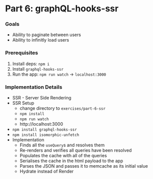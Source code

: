 # Part 6: graphQL-hooks-ssr

### Goals

- Ability to paginate between users
- Ability to infinitly load users

### Prerequisites

1. Install deps: `npm i`
2. Install `graphql-hooks-ssr`
3. Run the app: `npm run watch` -> `localhost:3000`

### Implementation Details

- SSR - Server Side Rendering
- SSR Setup
  - change directory to `exercises/part-6-ssr`
  - `npm install`
  - `npm run watch`
  - http://localhost:3000
- `npm install graphql-hooks-ssr`
- `npm install isomorphic-unfetch`
- Implementation
  - Finds all the `useQuery`s and resolves them
  - Re-renders and verifies all queries have been resolved
  - Populates the cache with all of the queries
  - Serialises the cache in the html payload to the app
  - Parses the JSON and passes it to memcache as its initial value
  - Hydrate instead of Render
